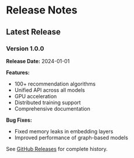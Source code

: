 # Release Notes

## Latest Release

### Version 1.0.0

**Release Date:** 2024-01-01

**Features:**
- 100+ recommendation algorithms
- Unified API across all models
- GPU acceleration
- Distributed training support
- Comprehensive documentation

**Bug Fixes:**
- Fixed memory leaks in embedding layers
- Improved performance of graph-based models

See [GitHub Releases](https://github.com/vishesh9131/CoreRec/releases) for complete history.

